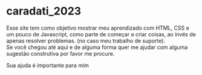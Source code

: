 # caradati_2023

Esse site tem como objetivo mostrar meu aprendizado com HTML, CSS e um pouco de Javascript, como parte de começar a criar coisas, ao invés de apenas resolver problemas. (no caso meu trabalho de suporte).<br>
Se você chegou até aqui e de alguma forma quer me ajudar com alguma sugestão construtiva por favor me procure.

Sua ajuda é importante para mim
